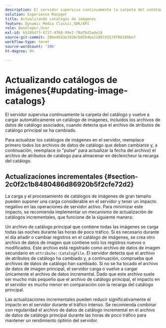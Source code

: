 ```yaml
---
description: El servidor supervisa continuamente la carpeta del catálogo y vuelve a cargar automáticamente un catálogo de imágenes, incluidos los archivos de datos de catálogo asociados, cuando detecta que el archivo de atributos de catálogo principal se ha cambiado.
solution: Experience Manager
title: Actualizando catálogos de imágenes
feature: Dynamic Media Classic,SDK/API
role: Developer,User
exl-id: b520b4f3-6717-4768-99e2-78a76d1ede24
source-git-commit: 206e4643e3926cb85b4be2189743578f88180be7
workflow-type: tm+mt
source-wordcount: '306'
ht-degree: 0%

---
```


# Actualizando catálogos de imágenes{#updating-image-catalogs}

El servidor supervisa continuamente la carpeta del catálogo y vuelve a cargar automáticamente un catálogo de imágenes, incluidos los archivos de datos de catálogo asociados, cuando detecta que el archivo de atributos de catálogo principal se ha cambiado.

Para actualizar los catálogos de imágenes en el servidor, reemplace primero todos los archivos de datos de catálogo que deban cambiarse y, a continuación, reemplace (o &quot;pulse&quot; para actualizar la fecha del archivo) el archivo de atributos de catálogo para almacenar en déclencheur la recarga del catálogo.

## Actualizaciones incrementales {#section-2c0f2c1b8480486d86920b5f2cfe72d2}

La carga y el procesamiento de catálogos de imágenes de gran tamaño pueden suponer una carga considerable en el servidor y tener un impacto negativo en las operaciones de servidor activo. Para minimizar este impacto, se recomienda implementar un mecanismo de actualización de catálogos incrementales, que funcione de la siguiente manera:

Un archivo de catálogo principal que contiene todas las imágenes se carga todas las noches durante las horas de poco tráfico. Si es necesario durante el día añadir o cambiar registros en el catálogo de imágenes, se crea otro archivo de datos de imagen que contiene solo los registros nuevos o modificados. Este archivo está registrado como archivo de datos de imagen secundario en `attribute::CatalogFile`. El servidor detecta que el archivo de atributos de catálogo ha cambiado y, a continuación, comprueba qué archivos de datos de catálogo han cambiado. Si no se ha tocado el archivo de datos de imagen principal, el servidor carga o vuelve a cargar únicamente el archivo de datos incremental. Dado que este archivo suele ser mucho más pequeño que el archivo de catálogo principal, el impacto en el servidor es mucho menor en comparación con la recarga del catálogo principal.

Las actualizaciones incrementales pueden reducir significativamente el impacto en el servidor durante el tráfico intenso. Se recomienda combinar con regularidad el archivo de datos de catálogo incremental en el archivo de datos de catálogo principal durante las horas de poco tráfico para mantener un rendimiento óptimo del servidor.

